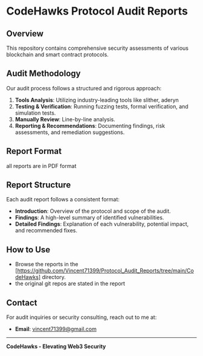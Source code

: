 # CodeHawks Protocol Audit Reports

## Overview
 This repository contains comprehensive security assessments of various blockchain and smart contract protocols.

## Audit Methodology
Our audit process follows a structured and rigorous approach:

1. **Tools Analysis**: Utilizing industry-leading tools like slither, aderyn
2. **Testing & Verification**: Running fuzzing tests, formal verification, and simulation tests.
3. **Manually Review**: Line-by-line analysis.
4. **Reporting & Recommendations**: Documenting findings, risk assessments, and remediation suggestions.

## Report Format
all reports are in PDF format

## Report Structure
Each audit report follows a consistent format:
- **Introduction**: Overview of the protocol and scope of the audit.
- **Findings**: A high-level summary of identified vulnerabilities.
- **Detailed Findings**: Explanation of each vulnerability, potential impact, and recommended fixes.

## How to Use
- Browse the reports in the [https://github.com/Vincent71399/Protocol_Audit_Reports/tree/main/CodeHawks] directory.
- the original git repos are stated in the report

## Contact
For audit inquiries or security consulting, reach out to me at:
- **Email**: vincent71399@gmail.com

---

**CodeHawks - Elevating Web3 Security**

